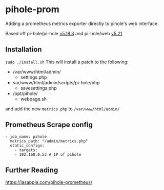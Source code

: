 # pihole-prom

Adding a prometheus metrics exporter directly to pihole's web interface.

Based off pi-hole/pi-hole [v5.18.3](https://github.com/pi-hole/pi-hole/releases/tag/v5.18.3) and pi-hole/web [v5.21](https://github.com/pi-hole/web/releases/tag/v5.21)

## Installation

`sudo ./install.sh` This will install a patch to the following:

 - /var/www/html/admin/
    - settings.php
- var/www/html/admin/scripts/pi-hole/php
    - savesettings.php 
- /opt/pihole/
    - webpage.sh

and add the new `metrics.php` to `/var/www/html/admin/`


## Prometheus Scrape config

```
- job_name: pihole
  metrics_path: "/admin/metrics.php"
  static_configs:
    - targets:
    - 192.168.0.53 # IP of pihole
```


## Further Reading

https://jasapple.com/pihole-prometheus/